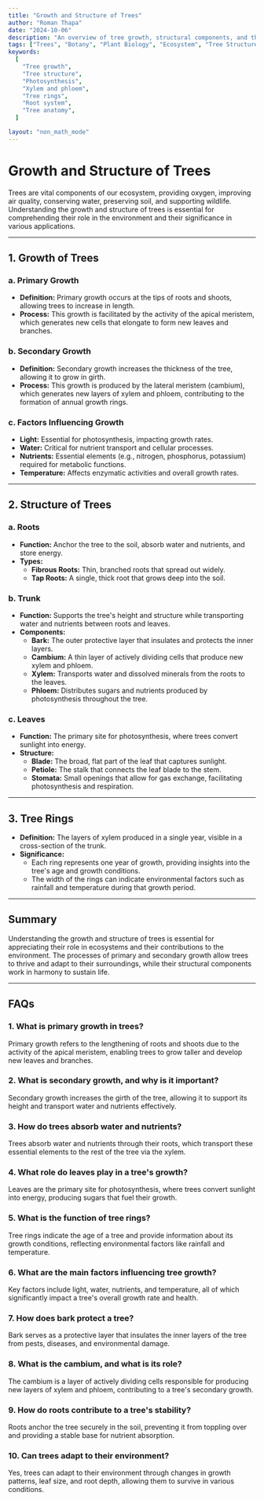 ```yaml
---
title: "Growth and Structure of Trees"
author: "Roman Thapa"
date: "2024-10-06"
description: "An overview of tree growth, structural components, and their significance in the ecosystem."
tags: ["Trees", "Botany", "Plant Biology", "Ecosystem", "Tree Structure"]
keywords:
  [
    "Tree growth",
    "Tree structure",
    "Photosynthesis",
    "Xylem and phloem",
    "Tree rings",
    "Root system",
    "Tree anatomy",
  ]

layout: "non_math_mode"
---
```


# Growth and Structure of Trees

Trees are vital components of our ecosystem, providing oxygen, improving air quality, conserving water, preserving soil, and supporting wildlife. Understanding the growth and structure of trees is essential for comprehending their role in the environment and their significance in various applications.

---

## 1. Growth of Trees

### a. Primary Growth

- **Definition:** Primary growth occurs at the tips of roots and shoots, allowing trees to increase in length.
- **Process:** This growth is facilitated by the activity of the apical meristem, which generates new cells that elongate to form new leaves and branches.

### b. Secondary Growth

- **Definition:** Secondary growth increases the thickness of the tree, allowing it to grow in girth.
- **Process:** This growth is produced by the lateral meristem (cambium), which generates new layers of xylem and phloem, contributing to the formation of annual growth rings.

### c. Factors Influencing Growth

- **Light:** Essential for photosynthesis, impacting growth rates.
- **Water:** Critical for nutrient transport and cellular processes.
- **Nutrients:** Essential elements (e.g., nitrogen, phosphorus, potassium) required for metabolic functions.
- **Temperature:** Affects enzymatic activities and overall growth rates.

---

## 2. Structure of Trees

### a. Roots

- **Function:** Anchor the tree to the soil, absorb water and nutrients, and store energy.
- **Types:**
  - **Fibrous Roots:** Thin, branched roots that spread out widely.
  - **Tap Roots:** A single, thick root that grows deep into the soil.

### b. Trunk

- **Function:** Supports the tree's height and structure while transporting water and nutrients between roots and leaves.
- **Components:**
  - **Bark:** The outer protective layer that insulates and protects the inner layers.
  - **Cambium:** A thin layer of actively dividing cells that produce new xylem and phloem.
  - **Xylem:** Transports water and dissolved minerals from the roots to the leaves.
  - **Phloem:** Distributes sugars and nutrients produced by photosynthesis throughout the tree.

### c. Leaves

- **Function:** The primary site for photosynthesis, where trees convert sunlight into energy.
- **Structure:**
  - **Blade:** The broad, flat part of the leaf that captures sunlight.
  - **Petiole:** The stalk that connects the leaf blade to the stem.
  - **Stomata:** Small openings that allow for gas exchange, facilitating photosynthesis and respiration.

---

## 3. Tree Rings

- **Definition:** The layers of xylem produced in a single year, visible in a cross-section of the trunk.
- **Significance:**
  - Each ring represents one year of growth, providing insights into the tree's age and growth conditions.
  - The width of the rings can indicate environmental factors such as rainfall and temperature during that growth period.

---

## Summary

Understanding the growth and structure of trees is essential for appreciating their role in ecosystems and their contributions to the environment. The processes of primary and secondary growth allow trees to thrive and adapt to their surroundings, while their structural components work in harmony to sustain life.

---

## FAQs

### 1. What is primary growth in trees?

Primary growth refers to the lengthening of roots and shoots due to the activity of the apical meristem, enabling trees to grow taller and develop new leaves and branches.

### 2. What is secondary growth, and why is it important?

Secondary growth increases the girth of the tree, allowing it to support its height and transport water and nutrients effectively.

### 3. How do trees absorb water and nutrients?

Trees absorb water and nutrients through their roots, which transport these essential elements to the rest of the tree via the xylem.

### 4. What role do leaves play in a tree's growth?

Leaves are the primary site for photosynthesis, where trees convert sunlight into energy, producing sugars that fuel their growth.

### 5. What is the function of tree rings?

Tree rings indicate the age of a tree and provide information about its growth conditions, reflecting environmental factors like rainfall and temperature.

### 6. What are the main factors influencing tree growth?

Key factors include light, water, nutrients, and temperature, all of which significantly impact a tree's overall growth rate and health.

### 7. How does bark protect a tree?

Bark serves as a protective layer that insulates the inner layers of the tree from pests, diseases, and environmental damage.

### 8. What is the cambium, and what is its role?

The cambium is a layer of actively dividing cells responsible for producing new layers of xylem and phloem, contributing to a tree's secondary growth.

### 9. How do roots contribute to a tree's stability?

Roots anchor the tree securely in the soil, preventing it from toppling over and providing a stable base for nutrient absorption.

### 10. Can trees adapt to their environment?

Yes, trees can adapt to their environment through changes in growth patterns, leaf size, and root depth, allowing them to survive in various conditions.
